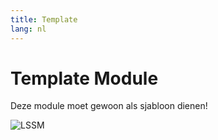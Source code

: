 ```yaml
---
title: Template
lang: nl
---
```


# Template Module

Deze module moet gewoon als sjabloon dienen!

![LSSM]()
